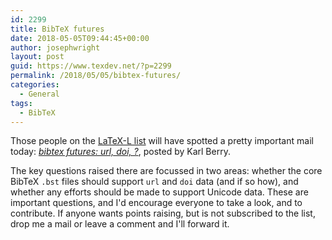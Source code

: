 ```yaml
---
id: 2299
title: BibTeX futures
date: 2018-05-05T09:44:45+00:00
author: josephwright
layout: post
guid: https://www.texdev.net/?p=2299
permalink: /2018/05/05/bibtex-futures/
categories:
  - General
tags:
  - BibTeX
---
```

Those people on the [LaTeX-L list](https://listserv.uni-heidelberg.de/cgi-bin/wa?A0=LATEX-L) will have spotted a pretty important mail today: [_bibtex futures: url, doi, ?_](https://listserv.uni-heidelberg.de/cgi-bin/wa?A2=LATEX-L;9136aa51.1805), posted by Karl Berry.

The key questions raised there are focussed in two areas: whether the core BibTeX `.bst` files should support `url` and `doi` data (and if so how), and whether any efforts should be made to support Unicode data. These are important questions, and I'd encourage everyone to take a look, and to contribute. If anyone wants points raising, but is not subscribed to the list, drop me a mail or leave a comment and I'll forward it.